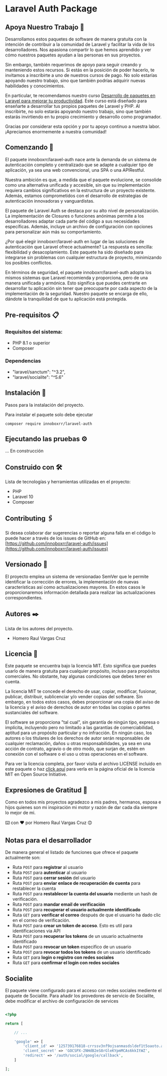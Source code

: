 # Laravel Auth Package

## Apoya Nuestro Trabajo 🙌

Desarrollamos estos paquetes de software de manera gratuita con la intención de contribuir a la comunidad de Laravel y facilitar la vida de los desarrolladores. Nos apasiona compartir lo que hemos aprendido y ver cómo nuestros paquetes ayudan a las personas en sus proyectos.

Sin embargo, también requerimos de apoyo para seguir creando y manteniendo estos recursos. Si estás en la posición de poder hacerlo, te invitamos a inscribirte a uno de nuestros cursos de pago. No solo estarías apoyando nuestro trabajo, sino que también podrías adquirir nuevas habilidades y conocimientos.

En particular, te recomendamos nuestro curso [Desarrollo de paquetes en Laravel para mejorar tu productividad](https://laravelers.com/course/275). Este curso está diseñado para enseñarte a desarrollar tus propios paquetes de Laravel y PHP. Al inscribirte, no solo estarás apoyando nuestro trabajo, sino que también estarás invirtiendo en tu propio crecimiento y desarrollo como programador.

Gracias por considerar esta opción y por tu apoyo continuo a nuestra labor. ¡Apreciamos enormemente a nuestra comunidad!

## Comenzando 🚀

El paquete innoboxrr/laravel-auth nace ante la demanda de un sistema de autenticación completo y centralizado que se adapte a cualquier tipo de aplicación, ya sea una web convencional, una SPA o una APIRestful.

Nuestra ambición es que, a medida que el paquete evolucione, se consolide como una alternativa unificada y accesible, sin que su implementación requiera cambios significativos en la estructura de un proyecto existente. Además, estamos comprometidos con el desarrollo de estrategias de autenticación innovadoras y vanguardistas.

El paquete de Laravel Auth se destaca por su alto nivel de personalización. La implementación de Closures o funciones anónimas permite a los desarrolladores adaptar cada parte del código a sus necesidades específicas. Además, incluye un archivo de configuración con opciones para personalizar aún más su comportamiento.

¿Por qué elegir innoboxrr/laravel-auth en lugar de las soluciones de autenticación que Laravel ofrece actualmente? La respuesta es sencilla: flexibilidad y desacoplamiento. Este paquete ha sido diseñado para integrarse sin problemas con cualquier estructura de proyecto, minimizando los posibles conflictos.

En términos de seguridad, el paquete innoboxrr/laravel-auth adopta los mismos sistemas que Laravel recomienda y proporciona, pero de una manera unificada y armónica. Esto significa que puedes centrarte en desarrollar tu aplicación sin tener que preocuparte por cada aspecto de la implementación de la seguridad. Nuestro paquete se encarga de ello, dándote la tranquilidad de que tu aplicación está protegida.

## Pre-requisitos 📋

### Requisitos del sistema:
- PHP 8.1 o superior
- Composer

### Dependencias
- "laravel/sanctum": "^3.2",
- "laravel/socialite": "^5.6"

## Instalación 🔧

Pasos para la instalación del proyecto.

Para instalar el paquete solo debe ejecutar 

``composer require innoboxrr/laravel-auth``

## Ejecutando las pruebas ⚙️

... En construcción


## Construido con 🛠️

Lista de tecnologías y herramientas utilizadas en el proyecto:
- PHP
- Laravel 10
- Composer

## Contributing 🖇️

Si desea colaborar dar sugerencias o reportar alguna falla en el código lo puede hacer a través de los issues de GitHub en: [https://github.com/innoboxrr/laravel-auth/issues](https://github.com/innoboxrr/laravel-auth/issues)

## Versionado 📌

El proyecto emplea un sistema de versionadao SemVer que le permite identificar la corrección de errores, la implementación de nuevas características así como actualizaciones mayores. En estos casos le proporcionaremos información detallada para realizar las actualizaciones correspondientes.

## Autores ✒️

Lista de los autores del proyecto.
 - Homero Raul Vargas Cruz

## Licencia 📄

Este paquete se encuentra bajo la licencia MIT. Esto significa que puedes usarlo de manera gratuita para cualquier propósito, incluso para propósitos comerciales. No obstante, hay algunas condiciones que debes tener en cuenta.

La licencia MIT te concede el derecho de usar, copiar, modificar, fusionar, publicar, distribuir, sublicenciar y/o vender copias del software. Sin embargo, en todos estos casos, debes proporcionar una copia del aviso de la licencia y el aviso de derechos de autor en todas las copias o partes sustanciales del software.

El software se proporciona "tal cual", sin garantía de ningún tipo, expresa o implícita, incluyendo pero no limitado a las garantías de comerciabilidad, aptitud para un propósito particular y no infracción. En ningún caso, los autores o los titulares de los derechos de autor serán responsables de cualquier reclamación, daños u otras responsabilidades, ya sea en una acción de contrato, agravio o de otro modo, que surjan de, estén en conexión con el software o el uso u otras operaciones en el software.

Para ver la licencia completa, por favor visita el archivo LICENSE incluido en este paquete o haz [click aquí](https://opensource.org/licenses/MIT) para verla en la página oficial de la licencia MIT en Open Source Initiative.

## Expresiones de Gratitud 🎁

Como en todos mis proyectos agradezco a mis padres, hermanos, esposa e hijos quienes son mi inspiración mi motor y razón de dar cada día siempre lo mejor de mi.

⌨️ con ❤️ por Homero Raul Vargas Cruz 😊

## Notas para el desarrollador

De manera general el listado de funciones que ofrece el paquete actualmente son:

- Ruta `POST` para **registrar** al usuario
- Ruta `POST` para **autenticar** al usuario
- Ruta `POST` para **cerrar sesión** del usuario
- Ruta `POST` para **enviar enlace de recuperación de cuenta** para restablecer la cuenta
- Ruta `POST` para **restablecer la cuenta del usuario** mediente un hash de verificación.
- Ruta `POST` para **mandar email de verificación** 
- Ruta `POST` para **recuperar el usuario actualmente identificado**
- Ruta `GET` para **verificar el correo** después de que el usuario ha dado clic en el correo de verificación.
- Ruta `POST` para **crear un token de acceso**. Esto es util para identificaciones via API
- Ruta `POST` para **recuperar los tokens** de un usuario actualmente identificado
- Ruta `POST` para **revocar un token** especifico de un usuario
- Ruta `POST` para **revocar todos los tokens** de un usuario identificado
- Ruta `GET` para **login o registro con redes sociales**
- Ruta `GET` para **confirmar el login con redes sociales**

## Socialite

El paquete viene configurado para el acceso con redes sociales mediente el paquete de Socialite. 
Para añadir los provedores de servicio de Socialite, debe modificar el archivo de configuración de services

```php

<?php

return [

    // ...

    'google' => [
        'client_id' => '125739176818-crrssv3nf9ojsanmasdsldef1t5oaoto.apps.googleusercontent.com',
        'client_secret' => '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',
        'redirect' => '/auth/social/google/callback',
    ]

];


```